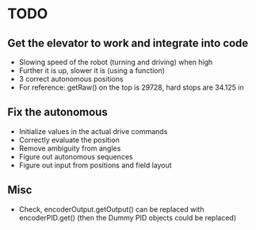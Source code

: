# TODO
## Get the elevator to work and integrate into code
* Slowing speed of the robot (turning and driving) when high
* Further it is up, slower it is (using a function)
* 3 correct autonomous positions
* For reference: getRaw() on the top is 29728, hard stops are 34.125 in 

## Fix the autonomous
* Initialize values in the actual drive commands
* Correctly evaluate the position
* Remove ambiguity from angles
* Figure out autonomous sequences
* Figure out input from positions and field layout

## Misc
* Check, encoderOutput.getOutput() can be replaced with encoderPID.get() (then the Dummy PID objects could be replaced)